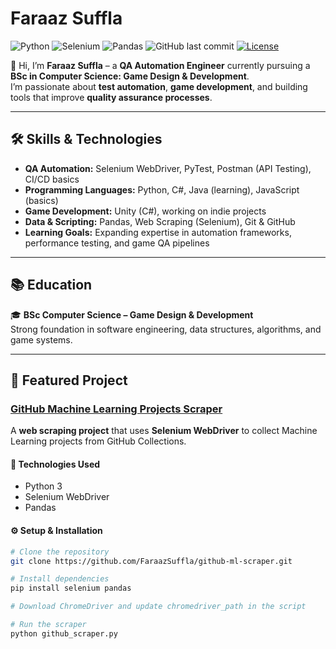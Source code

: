 # Faraaz Suffla

![Python](https://img.shields.io/badge/Python-3.x-blue?logo=python&logoColor=white)
![Selenium](https://img.shields.io/badge/Selenium-WebDriver-brightgreen?logo=selenium&logoColor=white)
![Pandas](https://img.shields.io/badge/Pandas-Data%20Analysis-purple?logo=pandas&logoColor=white)
![GitHub last commit](https://img.shields.io/github/last-commit/FaraazSuffla/github-ml-scraper?color=orange)
[![License](https://img.shields.io/badge/License-MIT-lightgrey)](LICENSE)

👋 Hi, I’m **Faraaz Suffla** – a **QA Automation Engineer** currently pursuing a **BSc in Computer Science: Game Design & Development**.  
I’m passionate about **test automation**, **game development**, and building tools that improve **quality assurance processes**.

---

## 🛠️ Skills & Technologies

- **QA Automation:** Selenium WebDriver, PyTest, Postman (API Testing), CI/CD basics  
- **Programming Languages:** Python, C#, Java (learning), JavaScript (basics)  
- **Game Development:** Unity (C#), working on indie projects  
- **Data & Scripting:** Pandas, Web Scraping (Selenium), Git & GitHub  
- **Learning Goals:** Expanding expertise in automation frameworks, performance testing, and game QA pipelines  

---

## 📚 Education

🎓 **BSc Computer Science – Game Design & Development**  
Strong foundation in software engineering, data structures, algorithms, and game systems.

---

## 🚀 Featured Project

### [GitHub Machine Learning Projects Scraper](https://github.com/FaraazSuffla/github-ml-scraper)

A **web scraping project** that uses **Selenium WebDriver** to collect Machine Learning projects from GitHub Collections.

#### 🔧 Technologies Used
- Python 3  
- Selenium WebDriver  
- Pandas  

#### ⚙️ Setup & Installation
```bash
# Clone the repository
git clone https://github.com/FaraazSuffla/github-ml-scraper.git

# Install dependencies
pip install selenium pandas

# Download ChromeDriver and update chromedriver_path in the script

# Run the scraper
python github_scraper.py
